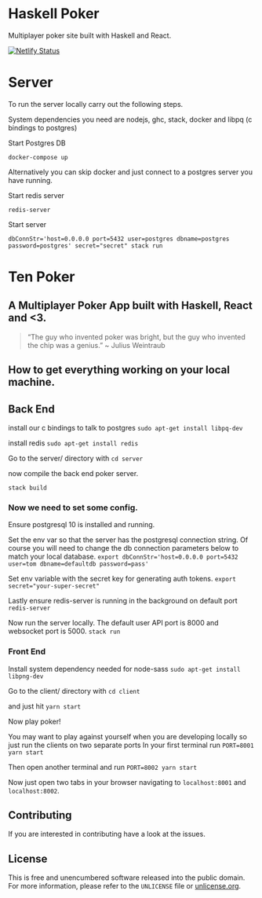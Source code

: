 # Haskell Poker

Multiplayer poker site built with Haskell and React.

[![Netlify Status](https://api.netlify.com/api/v1/badges/c21ef5e4-5227-4a24-87a8-b71961650fd5/deploy-status)](https://app.netlify.com/sites/tenpoker/deploys)


# Server

To run the server locally carry out the following steps.

System dependencies you need are nodejs, ghc, stack, docker and libpq (c bindings to postgres)

Start Postgres DB

`docker-compose up`

Alternatively you can skip docker and just connect to a postgres server you have running.

Start redis server

`redis-server`

Start server

`dbConnStr='host=0.0.0.0 port=5432 user=postgres dbname=postgres password=postgres' secret="secret" stack run`




# Ten Poker
## A Multiplayer Poker App built with Haskell, React and <3.

> “The guy who invented poker was bright, but the guy who invented the chip was a genius.” ~ Julius Weintraub

## How to get everything working on your local machine.

## Back End

install our c bindings to talk to postgres
`sudo apt-get install libpq-dev`

install redis
`sudo apt-get install redis`



Go to the server/ directory with
`cd server`

now compile the back end poker server.

`stack build`

### Now we need to set some config.

Ensure postgresql 10 is installed and running.

Set the env var so that the server has the postgresql connection string.
Of course you will need to change the db connection parameters below to match your local database.
`export dbConnStr='host=0.0.0.0 port=5432 user=tom dbname=defaultdb password=pass'`

Set env variable with the secret key for generating auth tokens.
`export secret="your-super-secret"`

Lastly ensure redis-server is running in the background on default port 
`redis-server`

Now run the server locally. The default user API port is 8000 and websocket port is 5000. 
`stack run`


### Front End

Install system dependency needed for node-sass 
`sudo apt-get install libpng-dev`

Go to the client/ directory with
`cd client`

and just hit 
`yarn start`

Now play poker! 

You may want to play against yourself when you are developing locally so just 
run the clients on two separate ports In your first terminal run
`PORT=8001 yarn start`

Then open another terminal and run
`PORT=8002 yarn start`

Now just open two tabs in your browser navigating to 
`localhost:8001` and `localhost:8002`.




## Contributing

If you are interested in contributing have a look at the issues.


## License

This is free and unencumbered software released into the public domain.  
For more information, please refer to the `UNLICENSE` file or [unlicense.org](http://unlicense.org).
